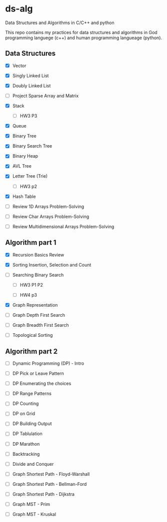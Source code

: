 # ds-alg

Data Structures and Algorithms in C/C++ and python

This repo contains my practices for data structures and algorithms in God programming languege (c++) and human programming langueage (python).

## Data Structures

- [x] Vector

- [x] Singly Linked List

- [x] Doubly Linked List

- [ ] Project Sparse Array and Matrix

- [x] Stack

  - [ ] HW3 P3

- [x] Queue

- [x] Binary Tree

- [x] Binary Search Tree

- [x] Binary Heap

- [x] AVL Tree

- [x] Letter Tree (Trie)

  - [ ] HW3 p2

- [x] Hash Table

- [ ] Review 1D Arrays Problem-Solving

- [ ] Review Char Arrays Problem-Solving

- [ ] Review Multidimensional Arrays Problem-Solving

## Algorithm part 1

- [x] Recursion Basics Review

- [x] Sorting Insertion, Selection and Count

- [ ] Searching Binary Search

  - [ ] HW3 P1 P2
  
  - [ ] HW4 p3

- [x] Graph Representation

- [ ] Graph Depth First Search

- [ ] Graph Breadth First Search

- [ ] Topological Sorting

## Algorithm part 2

- [ ] Dynamic Programming (DP) - Intro

- [ ] DP Pick or Leave Pattern

- [ ] DP Enumerating the choices

- [ ] DP Range Patterns

- [ ] DP Counting

- [ ] DP on Grid

- [ ] DP Building Output

- [ ] DP Tablulation

- [ ] DP Marathon

- [ ] Backtracking

- [ ] Divide and Conquer

- [ ] Graph Shortest Path - Floyd-Warshall

- [ ] Graph Shortest Path - Bellman-Ford

- [ ] Graph Shortest Path - Dijkstra

- [ ] Graph MST - Prim

- [ ] Graph MST - Kruskal
